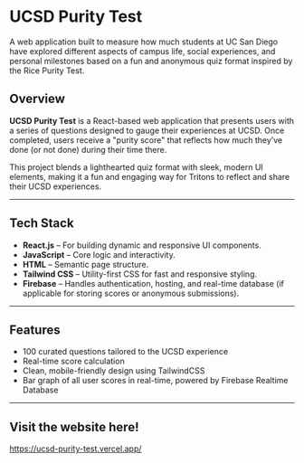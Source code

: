 # UCSD Purity Test

A web application built to measure how much students at UC San Diego have explored different aspects of campus life, social experiences, and personal milestones based on a fun and anonymous quiz format inspired by the Rice Purity Test.

## Overview

**UCSD Purity Test** is a React-based web application that presents users with a series of questions designed to gauge their experiences at UCSD. Once completed, users receive a "purity score" that reflects how much they’ve done (or not done) during their time there.

This project blends a lighthearted quiz format with sleek, modern UI elements, making it a fun and engaging way for Tritons to reflect and share their UCSD experiences.

---

## Tech Stack

- **React.js** – For building dynamic and responsive UI components.
- **JavaScript** – Core logic and interactivity.
- **HTML** – Semantic page structure.
- **Tailwind CSS** – Utility-first CSS for fast and responsive styling.
- **Firebase** – Handles authentication, hosting, and real-time database (if applicable for storing scores or anonymous submissions).

---

## Features

- 100 curated questions tailored to the UCSD experience  
- Real-time score calculation  
- Clean, mobile-friendly design using TailwindCSS
- Bar graph of all user scores in real-time, powered by Firebase Realtime Database

---

## Visit the website here!

https://ucsd-purity-test.vercel.app/
